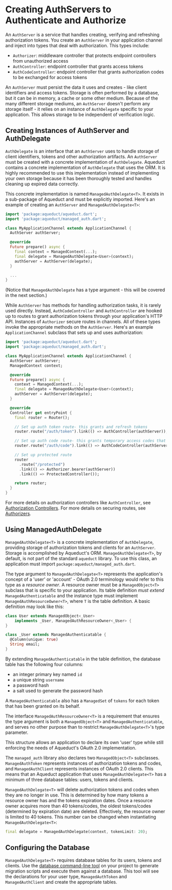 # Creating AuthServers to Authenticate and Authorize

An `AuthServer` is a service that handles creating, verifying and refreshing authorization tokens. You create an `AuthServer` in your application channel and inject into types that deal with authorization. This types include:

- `Authorizer`: middleware controller that protects endpoint controllers from unauthorized access
- `AuthController`: endpoint controller that grants access tokens
- `AuthCodeController`: endpoint controller that grants authorization codes to be exchanged for access tokens

An `AuthServer` must persist the data it uses and creates - like client identifiers and access tokens. Storage is often performed by a database, but it can be in memory, a cache or some other medium. Because of the many different storage mediums, an `AuthServer` doesn't perform any storage itself - it relies on an instance of `AuthDelegate` specific to your application. This allows storage to be independent of verification logic.

## Creating Instances of AuthServer and AuthDelegate

`AuthDelegate` is an interface that an `AuthServer` uses to handle storage of client identifiers, tokens and other authorization artifacts. An `AuthServer` must be created with a concrete implementation of `AuthDelegate`. Aqueduct contains a concrete implementation of `AuthDelegate` that uses the ORM. It is highly recommended to use this implementation instead of implementing your own storage because it has been thoroughly tested and handles cleaning up expired data correctly.

This concrete implementation is named `ManagedAuthDelegate<T>`. It exists in a sub-package of Aqueduct and must be explicitly imported. Here's an example of creating an `AuthServer` and `ManagedAuthDelegate<T>`:

```dart
import 'package:aqueduct/aqueduct.dart';
import 'package:aqueduct/managed_auth.dart';

class MyApplicationChannel extends ApplicationChannel {  
  AuthServer authServer;

  @override
  Future prepare() async {
    final context = ManagedContext(...);
    final delegate = ManagedAuthDelegate<User>(context);
    authServer = AuthServer(delegate);
  }

  ...
}
```

(Notice that `ManagedAuthDelegate` has a type argument - this will be covered in the next section.)

While `AuthServer` has methods for handling authorization tasks, it is rarely used directly. Instead, `AuthCodeController` and `AuthController` are hooked up to routes to grant authorization tokens through your application's HTTP API. Instances of `Authorizer` secure routes in channels. All of these types invoke the appropriate methods on the `AuthServer`. Here's an example `ApplicationChannel` subclass that sets up and uses authorization:

```dart
import 'package:aqueduct/aqueduct.dart';
import 'package:aqueduct/managed_auth.dart';

class MyApplicationChannel extends ApplicationChannel {
  AuthServer authServer;
  ManagedContext context;

  @override
  Future prepare() async {
    context = ManagedContext(...);
    final delegate = ManagedAuthDelegate<User>(context);
    authServer = AuthServer(delegate);
  }

  @override
  Controller get entryPoint {
    final router = Router();

    // Set up auth token route- this grants and refresh tokens
    router.route("/auth/token").link(() => AuthController(authServer));

    // Set up auth code route- this grants temporary access codes that can be exchanged for token
    router.route("/auth/code").link(() => AuthCodeController(authServer));

    // Set up protected route
    router
      .route("/protected")
      .link(() => Authorizer.bearer(authServer))
      .link(() => ProtectedController());

    return router;
  }
}
```

For more details on authorization controllers like `AuthController`, see [Authorization Controllers](controllers.md). For more details on securing routes, see [Authorizers](authorizer.md).

## Using ManagedAuthDelegate

`ManagedAuthDelegate<T>` is a concrete implementation of `AuthDelegate`, providing storage of authorization tokens and clients for an `AuthServer`. Storage is accomplished by Aqueduct's ORM. `ManagedAuthDelegate<T>`, by default, is not part of the standard `aqueduct` library. To use this class, an application must import `package:aqueduct/managed_auth.dart`.

The type argument to `ManagedAuthDelegate<T>` represents the application's concept of a 'user' or 'account' - OAuth 2.0 terminology would refer to this type as a *resource owner*. A resource owner must be a `ManagedObject<T>` subclass that is specific to your application. Its table definition *must extend* `ManagedAuthenticatable` and the instance type must implement `ManagedAuthResourceOwner<T>`, where `T` is the table definition. A basic definition may look like this:

```dart
class User extends ManagedObject<_User>
    implements _User, ManagedAuthResourceOwner<_User> {
}

class _User extends ManagedAuthenticatable {
  @Column(unique: true)
  String email;
}
```

By extending `ManagedAuthenticatable` in the table definition, the database table has the following four columns:

- an integer primary key named `id`
- a unique string `username`
- a password hash
- a salt used to generate the password hash

A `ManagedAuthenticatable` also has a `ManagedSet` of `tokens` for each token that has been granted on its behalf.

The interface `ManagedAuthResourceOwner<T>` is a requirement that ensures the type argument is both a `ManagedObject<T>` and `ManagedAuthenticatable`, and serves no other purpose than to restrict `ManagedAuthDelegate<T>`'s type parameter.

This structure allows an application to declare its own 'user' type while still enforcing the needs of Aqueduct's OAuth 2.0 implementation.

The `managed_auth` library also declares two `ManagedObject<T>` subclasses. `ManagedAuthToken` represents instances of authorization tokens and codes, and `ManagedAuthClient` represents instances of OAuth 2.0 clients. This means that an Aqueduct application that uses `ManagedAuthDelegate<T>` has a minimum of three database tables: users, tokens and clients.

`ManagedAuthDelegate<T>` will delete authorization tokens and codes when they are no longer in use. This is determined by how many tokens a resource owner has and the tokens expiration dates. Once a resource owner acquires more than 40 tokens/codes, the oldest tokens/codes (determined by expiration date) are deleted. Effectively, the resource owner is limited to 40 tokens. This number can be changed when instantiating `ManagedAuthDelegate<T>`:

```dart
final delegate = ManagedAuthDelegate(context, tokenLimit: 20);
```

## Configuring the Database

`ManagedAuthDelegate<T>` requires database tables for its users, tokens and clients. Use the [database command-line tool](../db/db_tools.md) on your project to generate migration scripts and execute them against a database. This tool will see the declarations for your user type, `ManagedAuthToken` and `ManagedAuthClient` and create the appropriate tables.

